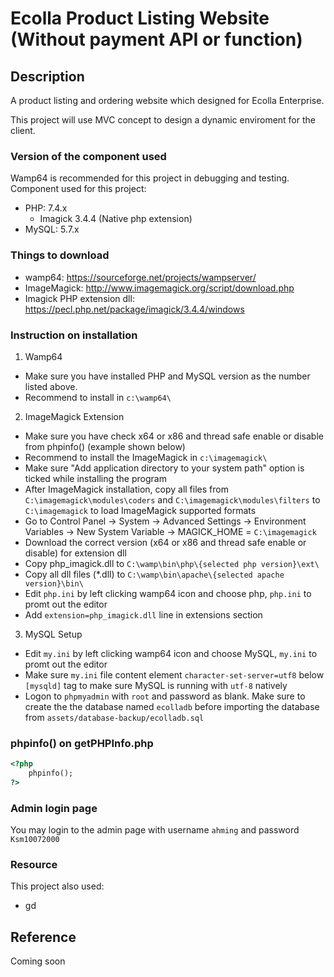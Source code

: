 # Ecolla Product Listing Website (Without payment API or function)

## Description

A product listing and ordering website which designed for Ecolla Enterprise.

This project will use MVC concept to design a dynamic enviroment for the client.

### Version of the component used

Wamp64 is recommended for this project in debugging and testing.
Component used for this project:
- PHP: 7.4.x
  - Imagick 3.4.4 (Native php extension)
- MySQL: 5.7.x

### Things to download
- wamp64: https://sourceforge.net/projects/wampserver/
- ImageMagick: http://www.imagemagick.org/script/download.php
- Imagick PHP extension dll: https://pecl.php.net/package/imagick/3.4.4/windows
  
### Instruction on installation
1. Wamp64
  - Make sure you have installed PHP and MySQL version as the number listed above.
  - Recommend to install in `c:\wamp64\`
2. ImageMagick Extension
  - Make sure you have check x64 or x86 and thread safe enable or disable from phpinfo() (example shown below)
  - Recommend to install the ImageMagick in `c:\imagemagick\`
  - Make sure "Add application directory to your system path" option is ticked while installing the program
  - After ImageMagick installation, copy all files from `C:\imagemagick\modules\coders` and `C:\imagemagick\modules\filters` to `C:\imagemagick` to load ImageMagick supported formats
  - Go to Control Panel -> System -> Advanced Settings -> Environment Variables -> New System Variable -> MAGICK_HOME = `C:\imagemagick`
  - Download the correct version (x64 or x86 and thread safe enable or disable) for extension dll
  - Copy php_imagick.dll to `C:\wamp\bin\php\{selected php version}\ext\`
  - Copy all dll files (*.dll) to `C:\wamp\bin\apache\{selected apache version}\bin\`
  - Edit `php.ini` by left clicking wamp64 icon and choose php, `php.ini` to promt out the editor
  - Add `extension=php_imagick.dll` line in extensions section
3. MySQL Setup
  - Edit `my.ini` by left clicking wamp64 icon and choose MySQL, `my.ini` to promt out the editor
  - Make sure `my.ini` file content element ```character-set-server=utf8``` below ```[mysqld]``` tag to make sure MySQL is running with `utf-8` natively
  - Logon to `phpmyadmin` with `root` and password as blank. Make sure to create the the database named `ecolladb` before importing the database from `assets/database-backup/ecolladb.sql`

### phpinfo() on getPHPInfo.php
```html
<?php
    phpinfo();
?>
```
### Admin login page
You may login to the admin page with username `ahming` and password `Ksm10072000`

### Resource
This project also used:
- gd


## Reference

Coming soon

